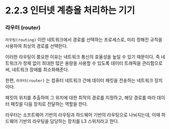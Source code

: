 # 2.2.3 인터넷 계층을 처리하는 기기

### 라우터 (router)

`라우팅(routing)` 이란 네트워크에서 경로를 선택하는 프로세스로, 미리 정해진 규칙을 사용하여 최상의 경로를 선택한다.

이러한 라우팅이 쭝요한 이유는 네트워크 통신의 효율성을 높일 수 있기 때문이다. 즉 네트워크가 정체 없이 최대한 많은 용량을 사용할 수 있도록 데이터 트래픽을 관리함으로써, 네트워크 장애를 최소화해준다.

한편, `라우터(router)` 는 컴퓨터 네트워크 간에 데이터 패킷을 전송하는 네트워크 장치이다.

패킷의 위치를 추출하여 그 위치에 대한 최적의 경로를 지정하고, 해당 경로를 따라 데이터 패킷을 다음 장치로 전달하는 역할을 한다.

라우터는 소프트웨어 기반의 라우팅과 하드웨어 기반의 라우팅으로 나눠지는데, 이때 하드웨어 기반의 라우팅을 담당하는 장치를 L3 스위치라고 한다.
